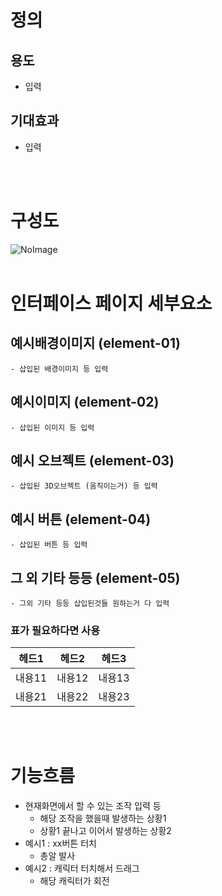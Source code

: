 # 정의
  ## 용도
  - 입력
  
  ## 기대효과
  - 입력
<br>
<br>

# 구성도
![NoImage](./Resource/view0*.jpg)
<br>
<br>

# 인터페이스 페이지 세부요소
  ## 예시배경이미지 (element-01)
    - 삽입된 배경이미지 등 입력
  ## 예시이미지 (element-02)
    - 삽입된 이미지 등 입력
  ## 예시 오브젝트 (element-03)
    - 삽입된 3D오브젝트 (움직이는거) 등 입력
  ## 예시 버튼 (element-04)
    - 삽입된 버튼 등 입력
  ## 그 외 기타 등등 (element-05)
    - 그외 기타 등등 삽입된것들 원하는거 다 입력

  ### 표가 필요하다면 사용
  헤드1 | 헤드2 | 헤드3
  -------|------|------
  내용11 | 내용12 | 내용13
  내용21 | 내용22 | 내용23
<br>
<br>


# 기능흐름
  - 현재화면에서 할 수 있는 조작 입력 등
    - 해당 조작을 했을때 발생하는 상황1
    - 상황1 끝나고 이어서 발생하는 상황2
  - 예시1 : xx버튼 터치
    - 총알 발사
  - 예시2 : 캐릭터 터치해서 드래그
    - 해당 캐릭터가 회전